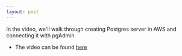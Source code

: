 ```yaml
---
layout: post
---
```


In the video, we'll walk through creating Postgres server in AWS and connecting it with pgAdmin.
- The video can be found [here](https://www.youtube.com/watch?v=5HxIZramJHo)